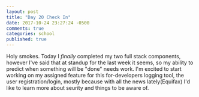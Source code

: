 ```yaml
---
layout: post
title: "Day 20 Check In"
date: 2017-10-24 23:27:24 -0500
comments: true
categories: school
published: true
---
```


Holy smokes. Today I *finally* completed my two full stack components, however I've said that at standup for the last week it seems, so my ability to predict when something will be "done" needs work. I'm excited to start working on my assigned feature for this for-developers logging tool, the user registration/login, mostly because with all the news lately(Equifax) I'd like to learn more about seurity and things to be aware of.